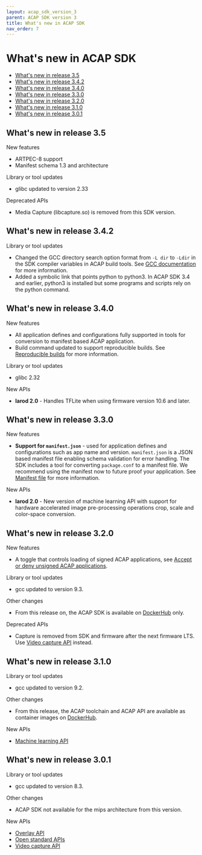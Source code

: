 ```yaml
---
layout: acap_sdk_version_3
parent: ACAP SDK version 3
title: What's new in ACAP SDK
nav_order: 7
---
```

# What's new in ACAP SDK

- [What's new in release 3.5](#whats-new-in-release-35)
- [What's new in release 3.4.2](#whats-new-in-release-342)
- [What's new in release 3.4.0](#whats-new-in-release-340)
- [What's new in release 3.3.0](#whats-new-in-release-330)
- [What's new in release 3.2.0](#whats-new-in-release-320)
- [What's new in release 3.1.0](#whats-new-in-release-310)
- [What's new in release 3.0.1](#whats-new-in-release-301)

## What's new in release 3.5

New features

- ARTPEC-8 support
- Manifest schema 1.3 and architecture

Library or tool updates

- glibc updated to version 2.33

Deprecated APIs

- Media Capture (libcapture.so) is removed from this SDK version.

## What's new in release 3.4.2

Library or tool updates

- Changed the GCC directory search option format from `-L dir` to `-Ldir` in the SDK compiler variables in ACAP build tools. See [GCC documentation](https://gcc.gnu.org/onlinedocs/gcc/Directory-Options.html#Directory-Options) for more information.
- Added a symbolic link that points python to python3. In ACAP SDK 3.4 and earlier, python3 is installed but some programs and scripts rely on the python command.

## What's new in release 3.4.0

New features

- All application defines and configurations fully supported in tools for conversion to manifest based ACAP application.
- Build command updated to support reproducible builds. See [Reproducible builds](../develop-applications/reproducible-builds) for more information.

Library or tool updates

- glibc 2.32

New APIs

- **larod 2.0** - Handles TFLite when using firmware version 10.6 and later.

## What's new in release 3.3.0

New features

- **Support for `manifest.json`** - used for application defines and configurations such as app name and version. `manifest.json` is a JSON based manifest file enabling schema validation for error handling. The SDK includes a tool for converting `package.conf` to a manifest file. We recommend using the manifest now to future proof your application. See [Manifest file](../develop-applications/application-project-structure#manifest-file) for more information.

New APIs

- **larod 2.0** - New version of machine learning API with support for hardware
   accelerated image pre-processing operations crop, scale and color-space
   conversion.

## What's new in release 3.2.0

New features

- A toggle that controls loading of signed ACAP applications, see [Accept or deny unsigned ACAP applications](../services-for-partners/accept-or-deny-unsigned-acap-applications).

Library or tool updates

- gcc updated to version 9.3.

Other changes

- From this release on, the ACAP SDK is available on [DockerHub](https://hub.docker.com/r/axisecp/acap-toolchain) only.

Deprecated APIs

- Capture is removed from SDK and firmware after the next firmware LTS. Use [Video capture API](../api/video-capture-api) instead.

## What's new in release 3.1.0

Library or tool updates

- gcc updated to version 9.2.

Other changes

- From this release, the ACAP toolchain and ACAP API are available as container images on [DockerHub](https://hub.docker.com/r/axisecp/acap-toolchain).

New APIs

- [Machine learning API](../api/machine-learning-api)

## What's new in release 3.0.1

Library or tool updates

- gcc updated to version 8.3.

Other changes

- ACAP SDK not available for the mips architecture from this version.

New APIs

- [Overlay API](../api/overlay-api)
- [Open standard APIs](../api/open-standsard-apis)
- [Video capture API](../api/video-capture-api)
